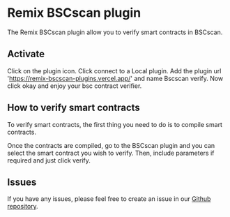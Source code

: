 # Remix BSCscan plugin

The Remix BSCscan plugin allow you to verify smart contracts in BSCscan. 

## Activate

Click on the plugin icon.
Click connect to a Local plugin.
Add the plugin url 'https://remix-bscscan-plugins.vercel.app/' and name Bscscan verify.
Now click okay and enjoy your bsc contract verifier.

## How to verify smart contracts

To verify smart contracts, the first thing you need to do is to compile smart contracts.

Once the contracts are compiled, go to the BSCscan plugin and you can select the smart contract you wish to verify. Then, include parameters if required and just click verify.

## Issues

If you have any issues, please feel free to create an issue in our [Github repository](https://github.com/blackluv/remix-bscscan-plugins/issues).